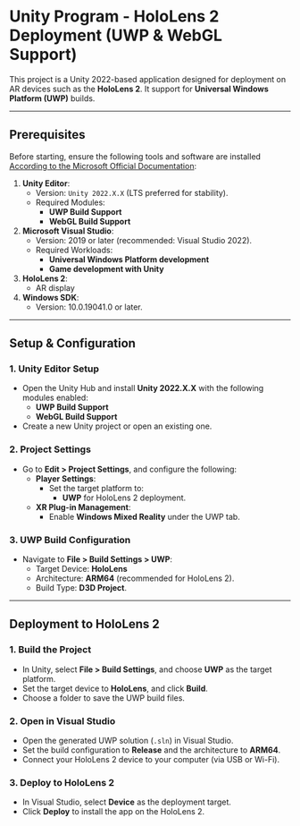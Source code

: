 # Unity Program - HoloLens 2 Deployment (UWP & WebGL Support)

This project is a Unity 2022-based application designed for deployment on AR devices such as the **HoloLens 2**. It support for **Universal Windows Platform (UWP)** builds.

---

## **Prerequisites**

Before starting, ensure the following tools and software are installed [According to the Microsoft Official Documentation](https://learn.microsoft.com/zh-cn/windows/mixed-reality/develop/unity/new-openxr-project-with-mrtk):

1. **Unity Editor**:
   - Version: `Unity 2022.X.X` (LTS preferred for stability).
   - Required Modules:
     - **UWP Build Support**
     - **WebGL Build Support**
2. **Microsoft Visual Studio**:
   - Version: 2019 or later (recommended: Visual Studio 2022).
   - Required Workloads:
     - **Universal Windows Platform development**
     - **Game development with Unity**
3. **HoloLens 2**:
   - AR display
4. **Windows SDK**:
   - Version: 10.0.19041.0 or later.

---

## **Setup & Configuration**

### 1. **Unity Editor Setup**
- Open the Unity Hub and install **Unity 2022.X.X** with the following modules enabled:
  - **UWP Build Support**
  - **WebGL Build Support**
- Create a new Unity project or open an existing one.

### 2. **Project Settings**
- Go to **Edit > Project Settings**, and configure the following:
  - **Player Settings**:
    - Set the target platform to:
      - **UWP** for HoloLens 2 deployment.
  - **XR Plug-in Management**:
    - Enable **Windows Mixed Reality** under the UWP tab.

### 3. **UWP Build Configuration**
- Navigate to **File > Build Settings > UWP**:
  - Target Device: **HoloLens**
  - Architecture: **ARM64** (recommended for HoloLens 2).
  - Build Type: **D3D Project**.

---

## **Deployment to HoloLens 2**

### 1. **Build the Project**
- In Unity, select **File > Build Settings**, and choose **UWP** as the target platform.
- Set the target device to **HoloLens**, and click **Build**.
- Choose a folder to save the UWP build files.

### 2. **Open in Visual Studio**
- Open the generated UWP solution (`.sln`) in Visual Studio.
- Set the build configuration to **Release** and the architecture to **ARM64**.
- Connect your HoloLens 2 device to your computer (via USB or Wi-Fi).

### 3. **Deploy to HoloLens 2**
- In Visual Studio, select **Device** as the deployment target.
- Click **Deploy** to install the app on the HoloLens 2.
